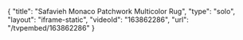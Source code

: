{
    "title": "Safavieh Monaco Patchwork Multicolor Rug",
    "type": "solo",
    "layout": "iframe-static",
    "videoId": "163862286",
    "url": "\/tvpembed\/163862286"
}